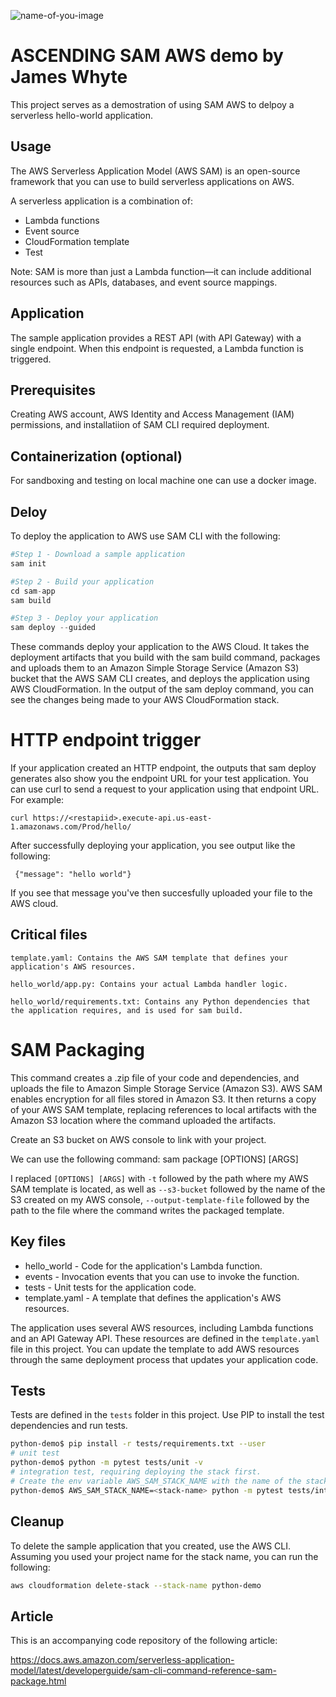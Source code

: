 ![name-of-you-image](https://raw.githubusercontent.com/weibeld/sam-hello-world/master/sam.png)

# ASCENDING SAM AWS demo by James Whyte
This project serves as a demostration of using SAM AWS to delpoy a serverless hello-world application.

## Usage
The AWS Serverless Application Model (AWS SAM) is an open-source framework that you can use to build serverless applications on AWS.

A serverless application is a combination of:
- Lambda functions
- Event source
- CloudFormation template
- Test

Note: SAM is more than just a Lambda function—it can include additional resources such as APIs, databases, and event source mappings.

## Application
The sample application provides a REST API (with API Gateway) with a single endpoint. When this endpoint is requested, a Lambda function is triggered.

## Prerequisites
Creating AWS account, AWS Identity and Access Management (IAM) permissions, and installatiion of SAM CLI required deployment.

## Containerization (optional)

For sandboxing and testing on local machine one can use a docker image.

## Deloy
To deploy the application to AWS use SAM CLI with the following:

```python
#Step 1 - Download a sample application
sam init

#Step 2 - Build your application
cd sam-app
sam build

#Step 3 - Deploy your application
sam deploy --guided
```

These commands deploy your application to the AWS Cloud. It takes the deployment artifacts that you build with the sam build command, packages and uploads them to an Amazon Simple Storage Service (Amazon S3) bucket that the AWS SAM CLI creates, and deploys the application using AWS CloudFormation. In the output of the sam deploy command, you can see the changes being made to your AWS CloudFormation stack.

# HTTP endpoint trigger
If your application created an HTTP endpoint, the outputs that sam deploy generates also show you the endpoint URL for your test application. You can use curl to send a request to your application using that endpoint URL. For example:
```
curl https://<restapiid>.execute-api.us-east-1.amazonaws.com/Prod/hello/
```
After successfully deploying your application, you see output like the following:
```
 {"message": "hello world"}
```

If you see that message you've then succesfully uploaded your file to the AWS cloud.

## Critical files
```
template.yaml: Contains the AWS SAM template that defines your application's AWS resources.

hello_world/app.py: Contains your actual Lambda handler logic.

hello_world/requirements.txt: Contains any Python dependencies that the application requires, and is used for sam build.
```
# SAM Packaging
This command creates a .zip file of your code and dependencies, and uploads the file to Amazon Simple Storage Service (Amazon S3). AWS SAM enables encryption for all files stored in Amazon S3. It then returns a copy of your AWS SAM template, replacing references to local artifacts with the Amazon S3 location where the command uploaded the artifacts.

Create an S3 bucket on AWS console to link with your project.

We can use the following command:
sam package [OPTIONS] [ARGS]

I replaced ```[OPTIONS] [ARGS]``` with ```-t``` followed by the path where my AWS SAM template is located, as well as ```--s3-bucket``` followed by the name of the S3 created on my AWS console, ```--output-template-file``` followed by the path to the file where the command writes the packaged template. 

## Key files
- hello_world - Code for the application's Lambda function.
- events - Invocation events that you can use to invoke the function.
- tests - Unit tests for the application code. 
- template.yaml - A template that defines the application's AWS resources.

The application uses several AWS resources, including Lambda functions and an API Gateway API. These resources are defined in the `template.yaml` file in this project. You can update the template to add AWS resources through the same deployment process that updates your application code.

## Tests

Tests are defined in the `tests` folder in this project. Use PIP to install the test dependencies and run tests.

```bash
python-demo$ pip install -r tests/requirements.txt --user
# unit test
python-demo$ python -m pytest tests/unit -v
# integration test, requiring deploying the stack first.
# Create the env variable AWS_SAM_STACK_NAME with the name of the stack we are testing
python-demo$ AWS_SAM_STACK_NAME=<stack-name> python -m pytest tests/integration -v
```

## Cleanup

To delete the sample application that you created, use the AWS CLI. Assuming you used your project name for the stack name, you can run the following:

```bash
aws cloudformation delete-stack --stack-name python-demo
```

## Article
This is an accompanying code repository of the following article:

https://docs.aws.amazon.com/serverless-application-model/latest/developerguide/sam-cli-command-reference-sam-package.html
